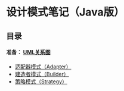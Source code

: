 # 设计模式笔记（Java版）
## 目录
#### 准备： [UML关系图]()
 - [适配器模式（Adapter）](aritcals/uml_relationship.md)
 - [建造者模式（Builder）]()
 - [策略模式（Strategy）]()
